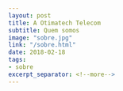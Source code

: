 ```yaml
---
layout: post
title: A Otimatech Telecom
subtitle: Quem somos
image: "sobre.jpg"
link: "/sobre.html"
date: 2018-02-18
tags:
- sobre
excerpt_separator: <!--more-->
---
```


